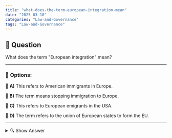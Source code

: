 ```yaml
---
title: "what-does-the-term-european-integration-mean"
date: "2025-03-10"
categories: "Law-and-Governance"
tags: "Law-and-Governance"
---
```


## 📌 **Question**

What does the term "European integration" mean?



---

### 📝 **Options:**

🔘 **A)** This refers to American immigrants in Europe.

🔘 **B)** The term means stopping immigration to Europe.

🔘 **C)** This refers to European emigrants in the USA.

🔘 **D)** The term refers to the union of European states to form the EU.

---

<details>
  <summary>🔍 Show Answer</summary>

  <p>
💡  <b>Correct Answer:</b>  d
  </p>
  <p>
    📖<b>Explanation:</b>
    European integration refers to the process by which European states work more closely together to harmonize political, economic, and social structures. The aim is to create common institutions such as the European Union (EU), which enables the free movement of people, goods and capital. This association is intended to promote peace, stability and prosperity in Europe. Integration also includes joint legislation and cooperation in areas such as trade, the environment and security, in order to strengthen cooperation and the growing together of member states.
  </p>
</details>
